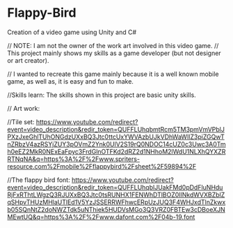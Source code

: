# Flappy-Bird
Creation of a video game using Unity and C#

// NOTE: I am not the owner of the work art involved in this video game.
// This project mainly shows my skills as a game developer (but not designer or art creator).

// I wanted to recreate this game mainly because it is a well known mobile game, as well as, it is easy and fun to make. 

//Skills learn: The skills shown in this project are basic unity skills.







// Art work: 

//Tile set: 
https://www.youtube.com/redirect?event=video_description&redir_token=QUFFLUhqbmtRcm5TM3pmVmVPblJPXzJxeGhlTUhONGdzUXxBQ3Jtc0ttcUxYWVAzbUJkVDhWaWlIZ3piZGQwTnZRbzV4azRSYjZUY3pOVmZ2Ynk0UlV2S19rQ0NDOC14cUZ0c3Uwc3A0Tmh0eEZ2MkR0NExEaFpyc3FrdGlnOTFKd2dRZ2d1NHhoM2lWdU1NLXhQYXZRRTNqNA&q=https%3A%2F%2Fwww.spriters-resource.com%2Fmobile%2Fflappybird%2Fsheet%2F59894%2F

//The flappy bird font:
https://www.youtube.com/redirect?event=video_description&redir_token=QUFFLUhqblJUakFMd0pDdFluNHduRjFxRThtLWgzQ3RJUXxBQ3Jtc0tsRUNHX1FENWhDTlBOZ0lINkdWVXBZblZqSHpvTHUzMHlaUTlEd1V5YzJSSERRWFhwcERpUzJUQ3F4WHJxdTlnZkwxb05SQnNtZ2doNWZTdk5uNThiek5HUDVsMGo3Q3VRZ0FBTEw3cDBoeXJNMEwtUQ&q=https%3A%2F%2Fwww.dafont.com%2F04b-19.font
